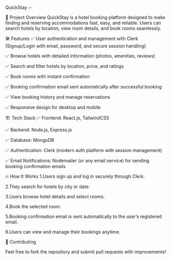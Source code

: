 QuickStay :-

🚀 Project Overview
QuickStay is a hotel booking platform designed to make finding and reserving accommodations fast, easy, and reliable. Users can search hotels by location, view room details, and book rooms seamlessly.

🛠️ Features
✅ User authentication and management with Clerk (Signup/Login with email, password, and secure session handling)

✅ Browse hotels with detailed information (photos, amenities, reviews)

✅ Search and filter hotels by location, price, and ratings

✅ Book rooms with instant confirmation

✅ Booking confirmation email sent automatically after successful booking

✅ View booking history and manage reservations

✅ Responsive design for desktop and mobile

🏗️ Tech Stack
✅ Frontend: React.js, TailwindCSS

✅ Backend: Node.js, Express.js

✅ Database: MongoDB

✅ Authentication: Clerk (modern auth platform with session management)

✅ Email Notifications: Nodemailer (or any email service) for sending booking confirmation emails

🔥 How It Works
1.Users sign up and log in securely through Clerk.

2.They search for hotels by city or date.

3.Users browse hotel details and select rooms.

4.Book the selected room.

5.Booking confirmation email is sent automatically to the user’s registered email.

6.Users can view and manage their bookings anytime.

🤝 Contributing

   Feel free to fork the repository and submit pull requests with improvements!


